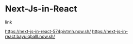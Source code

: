 # Next-Js-in-React

link


https://next-js-in-react-574pivtmh.now.sh/
https://next-js-in-react.bayuiqballl.now.sh/

